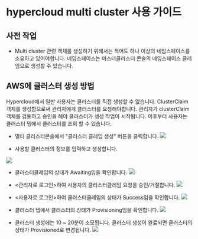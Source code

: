 

# hypercloud multi cluster 사용 가이드

## 사전 작업
* Multi cluster 관련 객체를 생성하기 위해서는 적어도 하나 이상의 네임스페이스를 소유하고 있어야합니다. 네임스페이스는 마스터클러스터 콘솔의 네임스페이스 클레임으로 생성할 수 있습니다. 
	      

## AWS에 클러스터 생성 방법
  Hypercloud에서 일반 사용자는 클러스터를 직접 생성할 수 없습니다. ClusterClaim 객체를 생성함으로써 관리자에게 클러스터를 요청해야합니다.
  관리자가 clusterClaim 객체를 검토하고 승인을 해야 클러스터가 생성 작업이 시작됩니다. 이후부터 사용자는 클러스터 탭에서 클러스터를 조회 할 수 있습니다. 
  * 멀티 클러스터콘솔에서 "클러스터 클레임 생성" 버튼을 클릭합니다. 
 ![](https://github.com/tmax-cloud/install-hypercloud/blob/5.0/figure/multi-cluster-figure/clusterclaim-tab.png)
 
  * 사용할 클러스터의 정보를 입력하고 생성합니다.
 
![](https://github.com/tmax-cloud/install-hypercloud/blob/5.0/figure/multi-cluster-figure/claim-manifest.png)

  * 클러스터클레임의 상태가 Awaiting임을 확인합니다.
![](https://github.com/tmax-cloud/install-hypercloud/blob/5.0/figure/multi-cluster-figure/awaiting.png)
  
  * <관리자로 로그인>하여 사용자의 클러스터클레임 요청을 승인/거절합니다. 
![](https://github.com/tmax-cloud/install-hypercloud/blob/5.0/figure/multi-cluster-figure/approval(3).png)

  * <사용자로 로그인>하여 클러스터클레임의 상태가 Success임을 확인합니다.
![](https://github.com/tmax-cloud/install-hypercloud/blob/5.0/figure/multi-cluster-figure/claim-success.png)

  * 클러스터 탭에서 클러스터의 상태가 Provisioning임을 확인합니다.
![](https://github.com/tmax-cloud/install-hypercloud/blob/5.0/figure/multi-cluster-figure/cluster-provisioning.png)

  * 클러스터 생성에는 10 ~ 20분이 소모됩니다. 클러스터 생성이 완료되면 클러스터의 상태가 Provisioned로 변경됩니다. 
![](https://github.com/tmax-cloud/install-hypercloud/blob/5.0/figure/multi-cluster-figure/cluster-provisioned.png)
